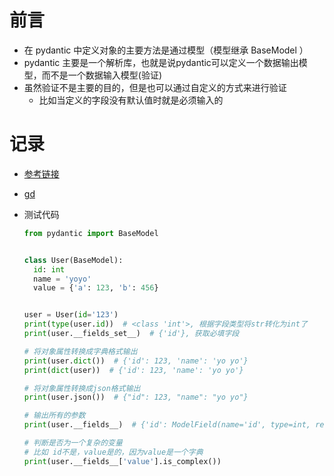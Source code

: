 # 前言

- 在 pydantic 中定义对象的主要方法是通过模型（模型继承 BaseModel ）
- pydantic 主要是一个解析库，也就是说pydantic可以定义一个数据输出模型，而不是一个数据输入模型(验证)
- 虽然验证不是主要的目的，但是也可以通过自定义的方式来进行验证
  - 比如当定义的字段没有默认值时就是必须输入的


# 记录

- [参考链接](https://blog.csdn.net/IT_LanTian/article/details/123229717?ops_request_misc=&request_id=&biz_id=102&utm_term=python%20BaseModel&utm_medium=distribute.pc_search_result.none-task-blog-2~all~sobaiduweb~default-1-123229717.142^v65^pc_rank_34_queryrelevant25,201^v3^control_1,213^v2^t3_esquery_v2&spm=1018.2226.3001.4187)
- [gd](https://pydantic-docs.helpmanual.io/usage/exporting_models/#modeldict)

- 测试代码

  ```python
  from pydantic import BaseModel
  
  
  class User(BaseModel):
    id: int
    name = 'yoyo'
    value = {'a': 123, 'b': 456}
  
  
  user = User(id='123')
  print(type(user.id))  # <class 'int'>, 根据字段类型将str转化为int了
  print(user.__fields_set__)  # {'id'}, 获取必填字段
  
  # 将对象属性转换成字典格式输出
  print(user.dict())  # {'id': 123, 'name': 'yo yo'}
  print(dict(user))  # {'id': 123, 'name': 'yo yo'}
  
  # 将对象属性转换成json格式输出
  print(user.json())  # {"id": 123, "name": "yo yo"}
  
  # 输出所有的参数
  print(user.__fields__)  # {'id': ModelField(name='id', type=int, required=True), 'name': ModelField(name='name', type=str, required=False, default='yoyo')}
  
  # 判断是否为一个复杂的变量
  # 比如 id不是，value是的，因为value是一个字典
  print(user.__fields__['value'].is_complex())
  ```

  
